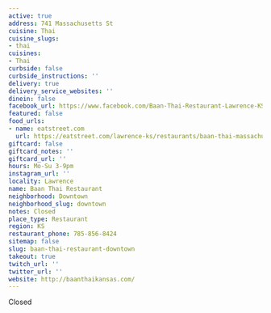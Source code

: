 ```yaml
---
active: true
address: 741 Massachusetts St
cuisine: Thai
cuisine_slugs:
- thai
cuisines:
- Thai
curbside: false
curbside_instructions: ''
delivery: true
delivery_service_websites: ''
dinein: false
facebook_url: https://www.facebook.com/Baan-Thai-Restaurant-Lawrence-KS-344278702411383/
featured: false
food_urls:
- name: eatstreet.com
  url: https://eatstreet.com/lawrence-ks/restaurants/baan-thai-massachusetts-st
giftcard: false
giftcard_notes: ''
giftcard_url: ''
hours: Mo-Su 3-9pm
instagram_url: ''
locality: Lawrence
name: Baan Thai Restaurant
neighborhood: Downtown
neighborhood_slug: downtown
notes: Closed
place_type: Restaurant
region: KS
restaurant_phone: 785-856-8424
sitemap: false
slug: baan-thai-restaurant-downtown
takeout: true
twitch_url: ''
twitter_url: ''
website: http://baanthaikansas.com/
---
```


Closed